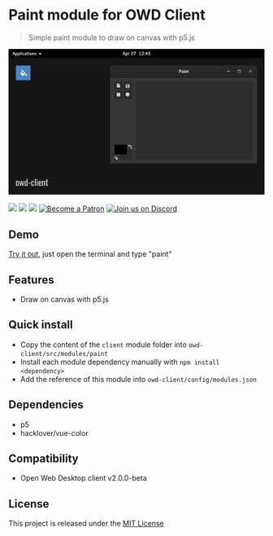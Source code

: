 # Paint module for OWD Client
> Simple paint module to draw on canvas with p5.js

<p>
    <img src="media/demo.png" alt="OWD Paint module demo" />
</p>

<p>
    <a href="LICENSE"><img src="https://img.shields.io/badge/license-MIT-green.svg" /></a>
    <a href="https://github.com/owdproject/owd-client"><img src="https://img.shields.io/badge/owd-client-3A9CB6" /></a>
    <a href="https://github.com/topics/owd-modules"><img src="https://img.shields.io/badge/owd-modules-888" /></a>
    <a href="https://hacklover.net/patreon"><img src="https://img.shields.io/badge/become-a%20patron-orange" alt="Become a Patron" /></a>
    <a href="https://hacklover.net/discord"><img src="https://img.shields.io/badge/chat-on%20discord-7289da.svg" alt="Join us on Discord" /></a>
</p>

## Demo
[Try it out](https://hacklover.net/client), just open the terminal and type "paint"

## Features
- Draw on canvas with p5.js

## Quick install
- Copy the content of the `client` module folder into `owd-client/src/modules/paint`
- Install each module dependency manually with `npm install <dependency>`
- Add the reference of this module into `owd-client/config/modules.json`

## Dependencies
- p5
- hacklover/vue-color

## Compatibility
- Open Web Desktop client v2.0.0-beta

## License
This project is released under the [MIT License](LICENSE)